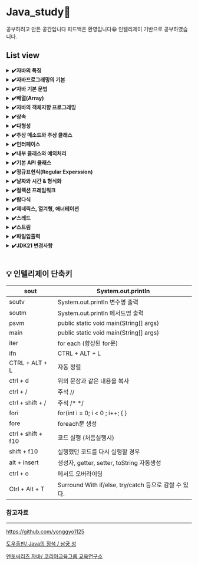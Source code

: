 
# Java_study📖
공부하려고 만든 공간입니다 피드백은 환영입니다😀​ 
인텔리제이 기반으로 공부하였습니다.

## List view
  <details>
    <summary><b>✔️자바의 특징</b></summary>
    <div markdown="1">
    </div>
  </details>
  
  <details>
    <summary><b>✔️자바프로그래밍의 기본</b></summary>
    <div markdown="1">
      <ul>
        <li>데이터</li>
        <li>변수와자료형</li>
        <li>상수와 리터럴</li>
        <li>형변환</li>
      </ul>
    </div>
  </details>
  
  <details>
    <summary><b>✔️자바 기본 문법</b></summary>
    <div markdown="1">
      <ul>
        <li>연산자</li>
        <li>조건문 - 1</li>
        <li>조건문 - 2</li>
        <li>반복문</li>
      </ul>
    </div>
  </details>
  
  <details>
    <summary><b>✔️배열(Array)</b></summary>
    <div markdown="1">
      <ul>
        <li>배열(Array)</li>
        <li>다차원배열</li>
        <li>객체배열</li>
        <li>배열 복사</li>
        <li>향상된 for문</li>
      </ul>
    </div>
  </details>
  
  <details>
    <summary><b>✔️자바의 객체지향 프로그래밍</b></summary>
    <div markdown="1">
      <ul>
        <li>객체 지향 프로그래밍</li>
        <li>클래스와 객체</li>
        <li>메서드</li>
        <li>생성자</li>
        <li>인스턴스 멤버와 정적 멤버 static</li>
        <li>변수의 유효범위</li>
        <li>캡슐화</li>
        <li>접근제어자</li>
        <li>추상화(abstraction)</li>
      </ul>
    </div>
  </details>
  
  <details>
    <summary><b>✔️상속</b></summary>
    <div markdown="1">
      <ul>
        <li>상속</li>
        <li>업캐스팅과 다운캐스팅</li>
        <li>오버라이딩(overriding)</li>
        <li>Obcject 클래스</li>
        <li>다중 상속</li>
        <li>final클래스와 메서드</li>
      </ul>
    </div>
  </details>
  
  <details>
    <summary><b>✔️다형성</b></summary>
    <div markdown="1">
      <ul>
        <li>다형성(polymorphism)</li>
        <li>Instanceof 연산자</li>
        <li>오버로딩(overloading)</li>
      </ul>
    </div>
  </details>
  
  <details>
    <summary><b>✔️추상 메소드와 추상 클래스</b></summary>
    <div markdown="1">
    </div>
  </details>
  
  <details>
    <summary><b>✔️인터페이스</b></summary>
    <div markdown="1"> 
    </div>
  </details>
  
  <details>
    <summary><b>✔️내부 클래스와 예외처리</b></summary>
    <div markdown="1">
      <ul>
        <li>내부클래스</li>
        <li>예외처리</li>
      </ul>
    </div>
  </details>
  
  <details>
    <summary><b>✔️기본 API 클래스</b></summary>
    <div markdown="1">
      <ul>
        <li>자바API</li>
        <li>java.lang패키지</li>
        <li>java.util패키지</li>
      </ul>
    </div>
  </details>
  
  <details>
    <summary><b>✔️정규표현식(Regular Experssion)</b></summary>
    <div markdown="1"> 
    </div>
  </details>
  
  <details>
    <summary><b>✔️날짜와 시간 & 형식화</b></summary>
    <div markdown="1">
      <ul>
        <li>날짜와 시간</li>
        <li>형식화 클래스</li>
        <li>java.time패키지</li>
      </ul>
    </div>
  </details>
  
  <details>
    <summary><b>✔️컬렉션 프레임워크</b></summary>
    <div markdown="1">
      <ul>
        <li>컬렉션 프레임워크(Collections Framework)</li>
        <li>Collection인터페이스</li>
        <li>List인터페이스</li>
        <li>Queue인터페이스</li>
        <li>Set인터페이스</li>
        <li>Map인터페이스</li>
        <li>반복자 Iterator, ListIterator, Enumeration</li>
        <li>Arrays클래스</li>
        <li>Comparator와 Comparable</li>
        <li>Record 클래스</li>
      </ul>
    </div>
  </details>
  
  <details>
    <summary><b>✔️람다식</b></summary>
    <div markdown="1"> 
    </div>
  </details>
  
  <details>
    <summary><b>✔️제네릭스, 열겨형, 애너테이션</b></summary>
    <div markdown="1">
      <ul>
        <li>제네릭스</li>
        <li>열거형</li>
        <li>애너테이션</li>
      </ul>
    </div>
  </details>
  
  <details>
    <summary><b>✔️스레드</b></summary>
    <div markdown="1"> 
    </div>
  </details>
  
  <details>
    <summary><b>✔️스트림</b></summary>
    <div markdown="1"> 
    </div>
  </details>
  
  <details>
    <summary><b>✔️파일입출력</b></summary>
    <div markdown="1"> 
    </div>
  </details>
  
  <details>
    <summary><b>✔️JDK21 변경사항</b></summary>
    <div markdown="1"> 
    </div>
  </details>

</br>


💡 인텔리제이 단축키
---

| sout | System.out.println |
| --- | --- |
| soutv | System.out.println 변수명 출력 |
| soutm | System.out.println 메서드명 출력 |
| psvm | public static void main(String[] args) |
| main | public static void main(String[] args) |
| iter | for each (향상된 for문) |
| ifn | CTRL + ALT + L |
| CTRL + ALT + L | 자동 정렬 |
| ctrl + d | 위의 문장과 같은 내용을 복사 |
| ctrl + /  | 주석 // |
| ctrl + shift + / | 주석 /* */ |
| fori  | for(int i = 0; i < 0 ; i++; { } |
| fore | foreach문 생성 |
| ctrl + shift +  f10 | 코드 실행 (처음실행시) |
| shift + f10 | 실행했던 코드를 다시 실행할 경우  |
| alt + insert  | 생성자, getter, setter, toString 자동생성 |
| ctrl + o | 메서드 오버라이딩  |
| Ctrl + Alt + T | Surround With if/else, try/catch 등으로 감쌀 수 있다. |



  ### 참고자료
  
  -----
  https://github.com/yonggyo1125 
  
   [도우출판/ Java의 정석 / 남궁 성](http://www.yes24.com/Product/Goods/24259565)
  
  [멘토씨리즈 자바/ 코리아교육그룹 교육연구소](https://kedustore.com/books/detail.asp?pdt_seq=1251)
